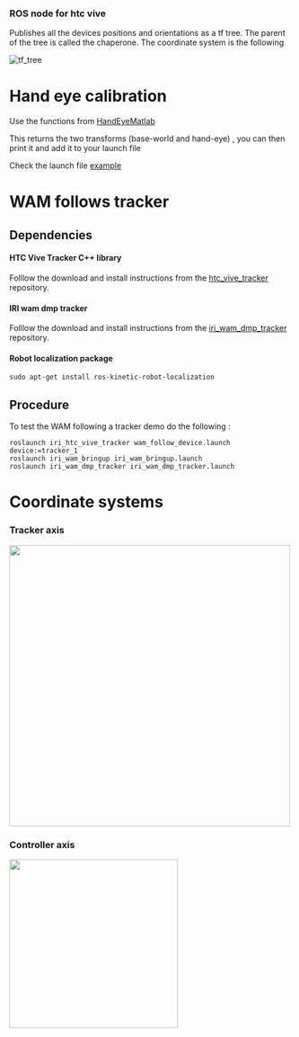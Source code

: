 ### ROS node for htc vive
Publishes all the devices positions and orientations as a tf tree. The parent of the tree is called the chaperone. The coordinate system is the following

![tf_tree](/uploads/805c03196bbe7561d47c843e24231517/tf_tree.png)


# Hand eye calibration

Use the functions from [HandEyeMatlab](https://gitlab.iri.upc.edu/lfreixas/HandEyeCalibrationMatlab)


This returns the two transforms (base-world and hand-eye) , you can then print it and add it to your launch file

Check the launch file [example](launch/publish_wam_chaperone_link.launch)


# WAM follows tracker

## Dependencies
#### HTC Vive Tracker C++ library
Folllow the download and install instructions from the [htc_vive_tracker](https://gitlab.iri.upc.edu/labrobotica/drivers/htc_vive_tracker) repository.
#### IRI wam dmp tracker
Folllow the download and install instructions from the [iri_wam_dmp_tracker](https://gitlab.iri.upc.edu/iri_wam/iri_wam_dmp_tracker) repository.
#### Robot localization package

    sudo apt-get install ros-kinetic-robot-localization



## Procedure

To test the WAM following a tracker demo do the following :

    roslaunch iri_htc_vive_tracker wam_follow_device.launch  device:=tracker_1
    roslaunch iri_wam_bringup iri_wam_bringup.launch
    roslaunch iri_wam_dmp_tracker iri_wam_dmp_tracker.launch


# Coordinate systems
### Tracker axis

<img src="/uploads/248d343fc155216408d836e061636a7d/tracker_axis.png"  width="500" >


### Controller axis

<img src="/uploads/3f23c8a5b9acb8af75cdc2d8901f3135/Controller.png" height="300">

<!--# Class reference

![htcvivetrackerROS-Page-2](/uploads/b54f6fac94401873783ee96495b84694/htcvivetrackerROS-Page-2.jpg)

![htcvivetrackerROS](/uploads/011da2e5568b6ee11056e188056c98d3/htcvivetrackerROS.jpg)-->

